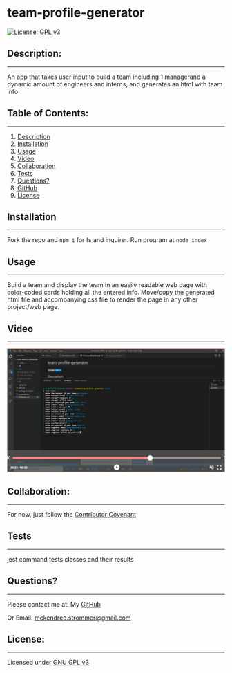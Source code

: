 # team-profile-generator
  [![License: GPL v3](https://img.shields.io/badge/License-GPLv3-blue.svg)](https://www.gnu.org/licenses/gpl-3.0)

  ## Description:
  ___
  An app that takes user input to build a team including 1 managerand a dynamic amount of engineers and interns, and generates an html with team info

  ## Table of Contents:
  ___
  1) [Description](#description)
  2) [Installation](#installation)
  3) [Usage](#usage)
  4) [Video](#video)
  5) [Collaboration](#collaboration)
  6) [Tests](#tests)
  7) [Questions?](#questions?)
  8) [GitHub](#gitHub)
  9) [License](#license)

  ## Installation
  ___
  Fork the repo and ``` npm i ``` for fs and inquirer. Run program at ``` node index ```

  ## Usage
  ___
  Build a team and display the team in an easily readable web page with color-coded cards holding all the entered info. Move/copy the generated html file and accompanying css file to render the page in any other project/web page.

  ## Video
  ___
  [![Demo Video](./assets/images/team-profile-generator-image.png)](https://drive.google.com/file/d/1Bo28-YtMDdoDkTENvXGym9olzIEDV1MI/view "Demo Video")

  ## Collaboration:
  ___
  For now, just follow the [Contributor Covenant](https://www.contributor-covenant.org/)

  ## Tests
  ___
  jest command tests classes and their results

  ## Questions?
  ___
  Please contact me at:
  My [GitHub](https://github.com/Windowmac)
  
  Or Email:
  <mckendree.strommer@gmail.com>

  
  ## License: 
  ___
  Licensed under [GNU GPL v3](https://www.gnu.org/licenses/gpl-3.0)